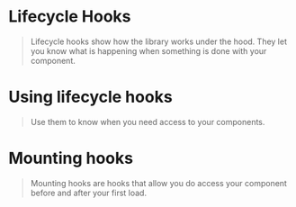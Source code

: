 # Lifecycle Hooks

>Lifecycle hooks show how the library works under the hood. They let you know what is happening when something is done with your component.

# Using lifecycle hooks

>Use them to know when you need access to your components.

# Mounting hooks

>Mounting hooks are hooks that allow you do access your component before and after your first load.